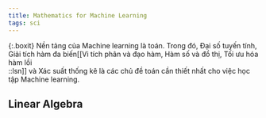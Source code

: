 ```yaml
---
title: Mathematics for Machine Learning
tags: sci
---
```


{:.boxit}
Nền tảng của Machine learning là toán. Trong đó, Đại số tuyến tính, Giải tích hàm đa biến[[Vi tích phân và đạo hàm, Hàm số và đồ thị, Tối ưu hóa hàm lồi<br/>::lsn]] và Xác suất thống kê là các chủ đề toán cần thiết nhất cho việc học tập Machine learning.

## Linear Algebra

